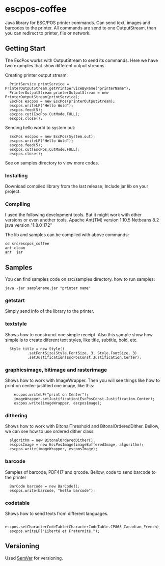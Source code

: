 # escpos-coffee

Java library for ESC/POS printer commands. Can send text, images and barcodes to the printer.
All commands are send to one OutputStream, than you can redirect to printer, file or network.

## Getting Start
The EscPos works with OutputStream to send its commands. Here we have two examples that show different output streams.

Creating printer output stream:
```
  PrintService printService = PrinterOutputStream.getPrintServiceByName("printerName");
  PrinterOutputStream printerOutputStream = new PrinterOutputStream(printService);
  EscPos escpos = new EscPos(printerOutputStream);
  escpos.writeLF("Hello Wold");
  escpos.feed(5);
  escpos.cut(EscPos.CutMode.FULL);
  escpos.close();

```

Sending hello world to system out:
```
  EscPos escpos = new EscPos(System.out);
  escpos.writeLF("Hello Wold");
  escpos.feed(5);
  escpos.cut(EscPos.CutMode.FULL);
  escpos.close();
```
See on samples directory to view more codes.

### Installing
Download compiled library from the last release;
Include jar lib on your project.


### Compiling
I used the following development tools. But it might work with other versions or even another tools.
Apache Ant(TM) version 1.10.5
Netbeans 8.2
java version "1.8.0_172"

The lib and samples can be compiled with above commands:
```
cd src/escpos_coffee
ant clean
ant  jar
```

## Samples
You can find samples code on src/samples directory.
how to run samples:
```
java -jar samplename.jar "printer name"
```

### getstart
Simply send info of the library to the printer.

### textstyle
Shows how to construnct one simple receipt.
Also this sample show how simple is to create diferent text styles, like title, subtitle, bold, etc.
```
  Style title = new Style()
          .setFontSize(Style.FontSize._3, Style.FontSize._3)
          .setJustification(EscPosConst.Justification.Center);
```

### graphicsimage, bitimage and rasterimage
Shows how to work with ImageWrapper.
Then you will see things like how to print on center-justified one image, like this: 
```
    escpos.writeLF("print on Center");
    imageWrapper.setJustification(EscPosConst.Justification.Center);
    escpos.write(imageWrapper, escposImage);
```

### dithering
Shows how to work with BitonalThreshold and BitonalOrderedDither. 
Bellow, we can see how to use ordered dither class.
```
  algorithm = new BitonalOrderedDither();
  escposImage = new EscPosImage(imageBufferedImage, algorithm);     
  escpos.write(imageWrapper, escposImage);

```
### barcode
Samples of barcode, PDF417 and qrcode.
Bellow, code to send barcode to the printer

```
  BarCode barcode = new BarCode();
  escpos.write(barcode, "hello barcode");
```

### codetable
Shows how to send texts from different languages.
```
  escpos.setCharacterCodeTable(CharacterCodeTable.CP863_Canadian_French);
  escpos.writeLF("Liberté et Fraternité.");
```

## Versioning
Used [SemVer](https://semver.org) for versioning.



